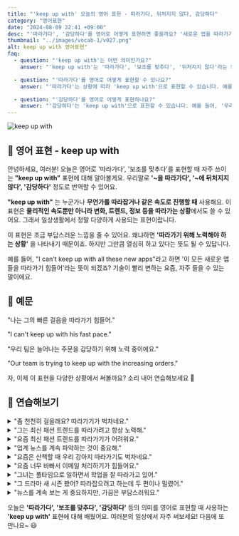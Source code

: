 ```yaml
---
title: "'keep up with' 오늘의 영어 표현 - 따라가다, 뒤처지지 않다, 감당하다"
category: "영어표현"
date: "2024-08-09 22:41 +09:00"
desc: "'따라가다', '감당하다'를 영어로 어떻게 표현하면 좋을까요? '새로운 앱을 따라가기 힘들어요', '늘어나는 주문을 감당하기 어려워요' 등을 영어로 표현하는 법을 배워봅시다. 다양한 예문을 통해서 연습하고 본인의 표현으로 만들어 보세요."
thumbnail: "../images/vocab-1/v027.png"
alt: keep up with 영어표현"
faq:
  - question: "'keep up with'는 어떤 의미인가요?"
    answer: "'keep up with'는 '따라가다', '보조를 맞추다', '뒤처지지 않다'라는 의미입니다. 누군가나 무언가를 따라잡거나 같은 속도로 진행할 때 사용합니다. 예를 들어, 'I can't keep up with all these new apps'는 '이 모든 새로운 앱들을 따라가기 힘들어'라는 뜻입니다."

  - question: "'따라가다'를 영어로 어떻게 표현할 수 있나요?"
    answer: "'따라가다'는 상황에 따라 'keep up with'으로 표현할 수 있습니다. 예를 들어, '그의 빠른 걸음을 따라가기 힘들어'는 'I can't keep up with his fast pace'로 말할 수 있습니다."

  - question: "'감당하다'를 영어로 어떻게 표현하나요?"
    answer: "'감당하다'는 'keep up with'으로 표현할 수 있습니다. 예를 들어, '우리 팀은 늘어나는 주문을 감당하기 위해 노력 중이에요'는 'Our team is trying to keep up with the increasing orders'로 말할 수 있습니다."
---
```


<img src="../images/vocab-1/v027-1.avif" alt="keep up with"/>

## 🌟 영어 표현 - keep up with

안녕하세요, 여러분! 오늘은 영어로 '따라가다', '보조를 맞추다'를 표현할 때 자주 쓰이는 **"keep up with"** 표현에 대해 알아볼게요. 우리말로 **'~을 따라가다', '~에 뒤처지지 않다', '감당하다'** 정도로 번역할 수 있어요.

**"keep up with"** 는 누군가나 **무언가를 따라잡거나 같은 속도로 진행할 때** 사용해요. 이 표현은 **물리적인 속도뿐만 아니라 변화, 트렌드, 정보 등을 따라가는 상황**에서도 쓸 수 있어요. 그래서 일상생활에서 정말 다양하게 사용되는 표현이랍니다.

이 표현은 조금 부담스러운 느낌을 줄 수 있어요. 왜냐하면 **'따라가기 위해 노력해야 하는 상황'** 을 나타내기 때문이죠. 하지만 그만큼 열심히 하고 있다는 뜻도 될 수 있답니다.

예를 들어, "I can't keep up with all these new apps"라고 하면 '이 모든 새로운 앱들을 따라가기 힘들어'라는 뜻이 되겠죠? 기술이 빨리 변하는 요즘, 자주 들을 수 있는 말이에요.

## 📖 예문

"나는 그의 빠른 걸음을 따라가기 힘들어."

"I can't keep up with his fast pace."

"우리 팀은 늘어나는 주문을 감당하기 위해 노력 중이에요."

"Our team is trying to keep up with the increasing orders."

자, 이제 이 표현을 다양한 상황에서 써볼까요? 소리 내어 연습해보세요 🚀

## 💬 연습해보기

<details>
<summary>"좀 천천히 걸을래요? 따라가기가 벅차네요."</summary>
<span>"Can you slow down a bit? I can't keep up with you."</span>
</details>

<details>
<summary>"그는 최신 패션 트렌드를 따라가려고 항상 노력해."</summary>
<span>"He always tries to keep up with the latest fashion trends."</span>
</details>

<details>
<summary>"요즘 최신 패션 트렌드를 따라가기가 어려워요."</summary>
<span>"I'm <a href="/blog/vocab-1/have-a-hard-time-ing/">having a hard time</a> keeping up with the latest fashion trends these days."</span>
</details>

<details>
<summary>"업계 뉴스를 계속 파악하는 것이 중요해."</summary>
<span>"It’s important to keep up with industry news."</span>
</details>

<details>
<summary>"요즘은 산책할 때 우리 강아지 따라가기도 벅차네요."</summary>
<span>"I can barely keep up with my dog on our walks now."</span>
</details>

<details>
<summary>"요즘 너무 바빠서 이메일 처리하기가 힘들어요."</summary>
<span>"I've been so busy lately, it's hard to keep up with all my emails."</span>
</details>

<details>
<summary>"그녀는 풀타임으로 일하면서 학업을 잘 따라가고 있어."</summary>
<span>"She’s <a href="/blog/vocab-1/025.do-a-good-job/">doing a great job</a> of keeping up with her studies while working full-time."</span>
</details>

<details>
<summary>"그 드라마 새 시즌 봤어? 따라잡으려고 하는데 두 편이나 밀렸어."</summary>
<span>"Have you seen the new season of that show? I'm trying to keep up with it, but I'm two episodes behind."</span>
</details>

<details>
<summary>"뉴스를 계속 보는 게 중요하지만, 가끔은 부담스러워요."</summary>
<span>"It's important to keep up with the news, but sometimes it's overwhelming."</span>
</details>

오늘은 **'따라가다', '보조를 맞추다', '감당하다'** 등의 의미를 영어로 표현할 때 사용하는 **'keep up with'** 표현에 대해 배웠어요. 여러분의 일상에서 자주 써보세요! 다음에 또 만나요~ 😃
